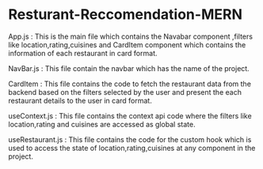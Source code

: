 # Resturant-Reccomendation-MERN


App.js : This is the main file which contains the Navabar component ,filters like location,rating,cuisines and CardItem component which contains the information of each restaurant in card format.

NavBar.js : This file contain the navbar which has the name of the project.

CardItem : This file contains the code to fetch the restaurant data from the backend based on the filters selected by the user and present the each restaurant details to the user in card format.

useContext.js : This file contains the context api code where the filters like location,rating and cuisines are accessed as global state.

useRestaurant.js : This file contains the code for the custom hook which is used to access the state of location,rating,cuisines at any component in the project.
